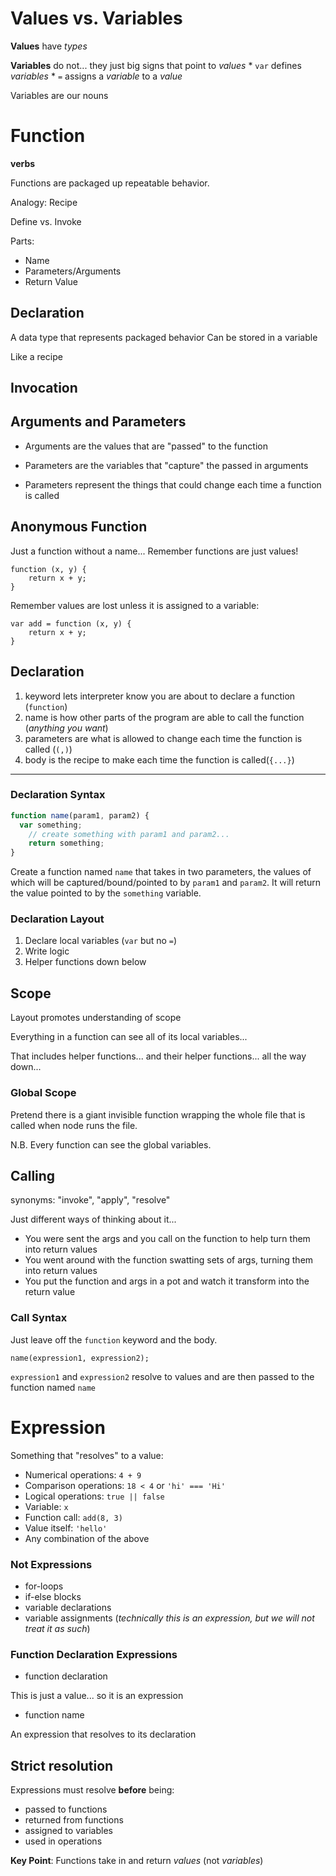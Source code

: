 # Values vs. Variables

**Values** have *types*

**Variables** do not... they just big signs that point to *values*
    * `var` defines *variables*
    * `=` assigns a *variable* to a *value*


Variables are our nouns

# Function

**verbs**

Functions are packaged up repeatable behavior.

Analogy: Recipe

Define vs. Invoke

Parts:

* Name
* Parameters/Arguments
* Return Value

## Declaration

A data type that represents packaged behavior
Can be stored in a variable

Like a recipe

## Invocation


## Arguments and Parameters

* Arguments are the values that are "passed" to the function
* Parameters are the variables that "capture" the passed in arguments

* Parameters represent the things that could change each time a function is called

## Anonymous Function

Just a function without a name... Remember functions are just values!

```
function (x, y) {
	return x + y;
}
```

Remember values are lost unless it is assigned to a variable:

```
var add = function (x, y) {
	return x + y;
}
```

## Declaration

1. keyword lets interpreter know you are about to declare a function (`function`)
2. name is how other parts of the program are able to call the function (*anything you want*)
3. parameters are what is allowed to change each time the function is called (`(,)`)
4. body is the recipe to make each time the function is called(`{...}`)

---

### Declaration Syntax

```javascript
function name(param1, param2) {
  var something;
	// create something with param1 and param2...
	return something;
}
```

Create a function named `name` that takes in two parameters, the values of which will be captured/bound/pointed to by `param1` and `param2`.  It will return the value pointed to by the `something` variable.


### Declaration Layout

1. Declare local variables (`var` but no `=`)
2. Write logic
3. Helper functions down below


## Scope

Layout promotes understanding of scope

Everything in a function can see all of its local variables...

That includes helper functions... and their helper functions... all the way down...


### Global Scope

Pretend there is a giant invisible function wrapping the whole file that is called when node runs the file.

N.B. Every function can see the global variables.


## Calling

synonyms: "invoke", "apply", "resolve"

Just different ways of thinking about it...

* You were sent the args and you call on the function to help turn them into return values
* You went around with the function swatting sets of args, turning them into return values
* You put the function and args in a pot and watch it transform into the return value


### Call Syntax

Just leave off the `function` keyword and the body.

```
name(expression1, expression2);
```

`expression1` and `expression2` resolve to values and are then passed to the function named `name`


# Expression

Something that "resolves" to a value:
* Numerical operations: `4 + 9`
* Comparison operations: `18 < 4` or `'hi' === 'Hi'`
* Logical operations: `true || false`
* Variable: `x`
* Function call: `add(8, 3)`
* Value itself: `'hello'`
* Any combination of the above

### Not Expressions

* for-loops
* if-else blocks
* variable declarations
* variable assignments (*technically this is an expression, but we will not treat it as such*)

### Function Declaration Expressions

* function declaration

This is just a value... so it is an expression

* function name

An expression that resolves to its declaration

## Strict resolution

Expressions must resolve **before** being:
* passed to functions
* returned from functions
* assigned to variables
* used in operations

**Key Point**: Functions take in and return *values* (not *variables*)
